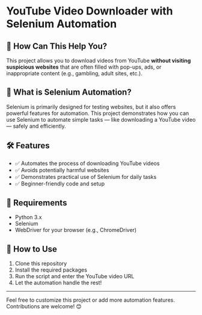 # YouTube Video Downloader with Selenium Automation

## 🚀 How Can This Help You?

This project allows you to download videos from YouTube **without visiting suspicious websites** that are often filled with pop-ups, ads, or inappropriate content (e.g., gambling, adult sites, etc.).

## 🧠 What is Selenium Automation?

Selenium is primarily designed for testing websites, but it also offers powerful features for automation. This project demonstrates how you can use Selenium to automate simple tasks — like downloading a YouTube video — safely and efficiently.

## 🛠 Features

- ✅ Automates the process of downloading YouTube videos  
- ✅ Avoids potentially harmful websites  
- ✅ Demonstrates practical use of Selenium for daily tasks  
- ✅ Beginner-friendly code and setup  

## 📌 Requirements

- Python 3.x  
- Selenium  
- WebDriver for your browser (e.g., ChromeDriver)  

## 📂 How to Use

1. Clone this repository  
2. Install the required packages  
3. Run the script and enter the YouTube video URL  
4. Let the automation handle the rest!

---

Feel free to customize this project or add more automation features. Contributions are welcome! 😊
